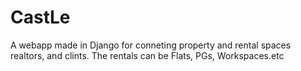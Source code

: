 # CastLe
 A webapp made in Django for conneting property and rental spaces realtors, and clints.
 The rentals can be Flats, PGs, Workspaces.etc
 
 
